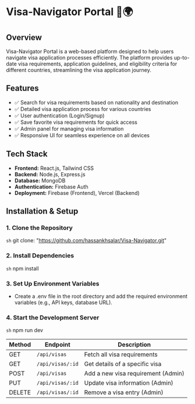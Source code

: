 # Visa-Navigator Portal 🛂🌍  

## Overview  
Visa-Navigator Portal is a web-based platform designed to help users navigate visa application processes efficiently. The platform provides up-to-date visa requirements, application guidelines, and eligibility criteria for different countries, streamlining the visa application journey.

## Features  
- ✅ Search for visa requirements based on nationality and destination  
- ✅ Detailed visa application process for various countries  
- ✅ User authentication (Login/Signup)  
- ✅ Save favorite visa requirements for quick access  
- ✅ Admin panel for managing visa information  
- ✅ Responsive UI for seamless experience on all devices  

## Tech Stack  
- **Frontend:** React.js, Tailwind CSS  
- **Backend:** Node.js, Express.js  
- **Database:** MongoDB  
- **Authentication:** Firebase Auth  
- **Deployment:** Firebase (Frontend), Vercel (Backend)  

## Installation & Setup  

### 1. Clone the Repository  
```sh```
git clone:  "https://github.com/hassankhsalar/Visa-Navigator.git"

### 2. Install Dependencies
```sh```
npm install

### 3. Set Up Environment Variables
- Create a .env file in the root directory and add the required environment variables (e.g., API keys, database URL).

### 4. Start the Development Server
```sh```
npm run dev

| Method | Endpoint        | Description                          |
|--------|----------------|--------------------------------------|
| GET    | `/api/visas`   | Fetch all visa requirements         |
| GET    | `/api/visas/:id` | Get details of a specific visa    |
| POST   | `/api/visas`   | Add a new visa requirement (Admin)  |
| PUT    | `/api/visas/:id` | Update visa information (Admin)  |
| DELETE | `/api/visas/:id` | Remove a visa entry (Admin)     |


